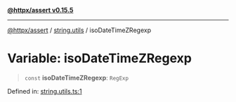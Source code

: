 [**@httpx/assert v0.15.5**](../../README.md)

***

[@httpx/assert](../../README.md) / [string.utils](../README.md) / isoDateTimeZRegexp

# Variable: isoDateTimeZRegexp

> `const` **isoDateTimeZRegexp**: `RegExp`

Defined in: [string.utils.ts:1](https://github.com/belgattitude/httpx/blob/7903e9ebf18607df55b9a2972c85cfc54f82587a/packages/assert/src/string.utils.ts#L1)
